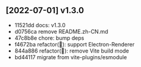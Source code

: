 
## [2022-07-01] v1.3.0

- 11521dd docs: v1.3.0
- d0756ca remove README.zh-CN.md
- 47c8b8e chore: bump deps
- f4672ba refactor(🚨): support Electron-Renderer
- 844a886 refactor(🚨): remove Vite build mode
- bd44117 migrate from vite-plugins/esmodule
